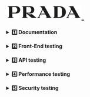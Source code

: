 # [<img src="https://github.com/BuhaiovVik/BuhaiovVik/blob/main/icons/PRADA111.png" width="205" height="38"/>&nbsp;](https://www.prada.com/)

**<details><summary>1️⃣ Documentation</summary>**
- [Test Plan](https://docs.google.com/document/d/1_CLLSDJFKqH7PP0YDY6GgnjItyYZ54Oepxrb0qxJ8pY/edit?usp=sharing "Test Plan")
- [Test Cases](https://docs.google.com/spreadsheets/d/16b9btNk01aWq6yv_lWyQYoqtF0yCuKCtQ5xesKil77o/edit?usp=sharing "Test Cases")
- [Traceability Matrix](https://docs.google.com/spreadsheets/d/1M60ruzSAsdJaXwnQUhhvkCcz5t9BKWBopsYulIkgum8/edit?usp=sharing "Traceability Matrix")
</details>

**<details><summary>2️⃣ Front-End testing</summary>**

Selenium WebDriver
 
* Local Script
  * [Unitest](https://github.com/BuhaiovVik/Portfolio/tree/main/2.%20Front-End%20testing/Selenium "Selenium python ")
  * [Pytest](http://squarespace.com/ "Title")
* Cloud Script (Browser Stack)
  * [Serial](http://squarespace.com/ "Title")
  * [Paralel](http://squarespace.com/ "Title")
* Reports
  * [HTML](https://prada-html.netlify.app/ "link")
  * [Allure](https://prada-allure.netlify.app "link")

</details>

**<details><summary>3️⃣ API testing</summary>**
* Postman API
  * [Tests](http://squarespace.com/ "Title")
  * [Environment](http://squarespace.com/ "Title")
</details>

**<details><summary>4️⃣ Performance testing</summary>**
* [LightHouse](https://googlechrome.github.io/lighthouse/viewer/?gist=e517117951dc8b0b51add7a6b3865792 "LightHouse report")
* [GTmetrix](https://gtmetrix.com/reports/www.prada.com/Gdn2Jnv1/ "GTmetrix report")
* [BrowserStack Speedlab](https://www.browserstack.com/speedlab/new-report/79d0264f687dd2cd0076284460a507c4af3e9601 "Speedlab report")
</details>

**<details><summary>5️⃣ Security testing</summary>**
* [Mozzila Abservatory](https://observatory.mozilla.org/analyze/www.prada.com "Mozzila Abservatory report")
* [SSL Labs](https://www.ssllabs.com/ssltest/analyze.html?d=www.prada.com&hideResults=on "SSL Labs report")
</details>


